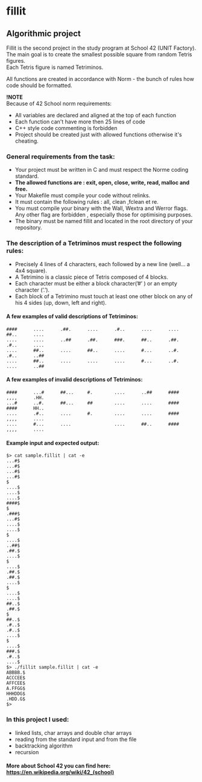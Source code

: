 # fillit
## Algorithmic project 
Fillit is the second project in the study program at School 42 (UNIT Factory).<br />
The main goal is to create the smallest possible square from random Tetris figures. <br />
Each Tetris figure is named Tetriminos.

All functions are created in accordance with Norm - the bunch of rules how code should be formatted.

**!NOTE** <br />
Because of 42 School norm requirements: <br />
* All variables are declared and aligned at the top of each function <br />
* Each function can't have more then 25 lines of code <br />
* C++ style code commenting is forbidden <br />
* Project should be created just with allowed functions otherwise it's cheating. <br />

### General requirements from the task:
* Your project must be written in C and must respect the Norme coding standard. <br />
* **The allowed functions are : exit, open, close, write, read, malloc and free.** <br />
* Your Makefile must compile your code without relinks. <br />
* It must contain the following rules : all, clean ,fclean et re. <br />
* You must compile your binary with the Wall, Wextra and Werror flags. Any other flag are forbidden , especially those for optimising purposes. <br />
* The binary must be named fillit and located in the root directory of your repository. <br />

### The description of a Tetriminos must respect the following rules:
* Precisely 4 lines of 4 characters, each followed by a new line (well... a 4x4 square). <br />
* A Tetrimino is a classic piece of Tetris composed of 4 blocks. <br />
* Each character must be either a block character(’#’ ) or an empty character (’.’). <br />
* Each block of a Tetrimino must touch at least one other block on any of his 4 sides (up, down, left and right). <br />

#### A few examples of valid descriptions of Tetriminos:

```
####      ....      .##.      ....      .#..      ....      ....      ##..      ....
....      ....      ..##      .##.      ###.      ##..      .##.      .#..      ....
....      ##..      ....      ##..      ....      #...      ..#.      .#..      ..##
....      ##..      ....      ....      ....      #...      ..#.      ....      ..##
```

#### A few examples of invalid descriptions of Tetriminos:

```
####      ...#      ##...     #.        ....      ..##      ####      ,,,,      .HH.
...#      ..#.      ##...     ##        ....      ....      ####      ####      HH..
....      .#..      ....      #.        ....      ....      ####      ,,,,      ....
....      #...      ....                ....      ##..      ####      ,,,,      ....
```

#### Example input and expected output:
```
$> cat sample.fillit | cat -e
...#$
...#$
...#$
...#$
$
....$
....$
....$
####$
$
.###$
...#$
....$
....$
$
....$
..##$
.##.$
....$
$
....$
.##.$
.##.$
....$
$
....$
....$
##..$
.##.$
$
##..$
.#..$
.#..$
....$
$
....$
###.$
.#..$
....$
$> ./fillit sample.fillit | cat -e
ABBBB.$
ACCCEE$
AFFCEE$
A.FFGG$
HHHDDG$
.HDD.G$
$>
```

### In this project I used: 
* linked lists, char arrays and double char arrays <br />
* reading from the standard input and from the file <br />
* backtracking algorithm <br />
* recursion <br />

#### More about School 42 you can find here: https://en.wikipedia.org/wiki/42_(school)
